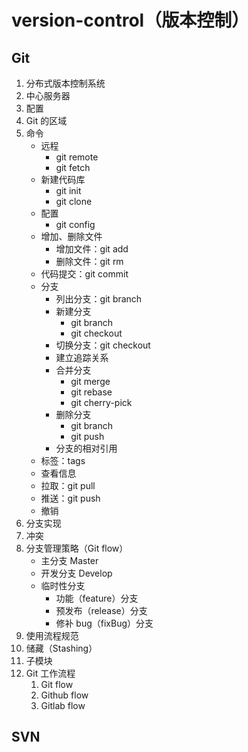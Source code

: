 # version-control（版本控制）

## Git

1. 分布式版本控制系统
2. 中心服务器
3. 配置
4. Git 的区域
5. 命令
    + 远程
        + git remote
        + git fetch
    + 新建代码库
        + git init
        + git clone
    + 配置
        + git config
    + 增加、删除文件
        + 增加文件：git add
        + 删除文件：git rm
    + 代码提交：git commit
    + 分支
        + 列出分支：git branch
        + 新建分支
            + git branch
            + git checkout
        + 切换分支：git checkout
        + 建立追踪关系
        + 合并分支
            + git merge
            + git rebase
            + git cherry-pick
        + 删除分支
            + git branch
            + git push
        + 分支的相对引用
    + 标签：tags
    + 查看信息
    + 拉取：git pull
    + 推送：git push
    + 撤销
6. 分支实现
7. 冲突
8. 分支管理策略（Git flow）
   + 主分支 Master
   + 开发分支 Develop
   + 临时性分支
        + 功能（feature）分支
        + 预发布（release）分支
        + 修补 bug（fixBug）分支
9. 使用流程规范
10. 储藏（Stashing）
11. 子模块
12. Git 工作流程
    1. Git flow
    2. Github flow
    3. Gitlab flow

## SVN
